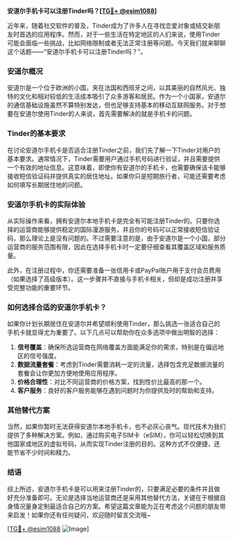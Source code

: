 **安道尔手机卡可以注册Tinder吗？[[TG💪+ @esim1088](https://t.me/s/esim1088)]**

近年来，随着社交软件的普及，Tinder成为了许多人在寻找恋爱对象或结交新朋友时首选的应用程序。然而，对于一些生活在特定地区的人们来说，使用Tinder可能会面临一些挑战，比如网络限制或者无法正常注册等问题。今天我们就来聊聊这个话题——“安道尔手机卡可以注册Tinder吗？”。

### 安道尔概况

安道尔是一个位于欧洲的小国，夹在法国和西班牙之间，以其美丽的自然风光、独特的文化和相对较低的生活成本吸引了众多游客和居民。作为一个小国家，安道尔的通信基础设施虽然不算特别发达，但也足够支持基本的移动互联网服务。对于想要在安道尔使用Tinder的人来说，首先需要解决的就是手机卡的问题。

### Tinder的基本要求

在讨论安道尔手机卡是否适合注册Tinder之前，我们先了解一下Tinder对用户的基本要求。通常情况下，Tinder需要用户通过手机号码进行验证，并且需要提供一个有效的地址信息。这意味着，即使你有安道尔的手机卡，也需要确保该卡能够接收短信验证码并提供真实的居住地址。如果你只是短期旅行者，可能还需要考虑如何填写长期居住地的问题。

### 安道尔手机卡的实际体验

从实际操作来看，拥有安道尔本地手机卡是完全有可能注册Tinder的。只要你选择的运营商能够提供稳定的国际漫游服务，并且你的号码可以正常接收短信验证码，那么理论上是没有问题的。不过需要注意的是，由于安道尔是一个小国，部分运营商的服务范围有限，因此在选择手机卡时一定要仔细查看其覆盖区域和服务质量。

此外，在注册过程中，你还需要准备一张信用卡或PayPal账户用于支付会员费用（如果选择了高级版本）。这一步骤并不直接与手机卡相关，但却是成功注册并享受完整功能的重要环节。

### 如何选择合适的安道尔手机卡？

如果你计划长期居住在安道尔并希望顺利使用Tinder，那么挑选一张适合自己的手机卡就显得尤为重要了。以下几点可以帮助你在众多选项中做出明智的选择：

1. **信号覆盖**：确保所选运营商在网络覆盖方面能满足你的需求，特别是在偏远地区的信号强度。
2. **数据流量套餐**：考虑到Tinder需要消耗一定的流量，选择包含充足数据流量的套餐会让你更加方便地使用应用程序。
3. **价格合理性**：对比不同运营商的价格方案，找到性价比最高的那一个。
4. **客户服务**：良好的客户服务能够在遇到问题时为你提供及时的帮助和支持。

### 其他替代方案

当然，如果你暂时无法获得安道尔本地手机卡，也不必灰心丧气。现代技术为我们提供了多种解决方案。例如，通过购买电子SIM卡（eSIM），你可以轻松切换到其他国家或地区的虚拟号码，从而实现Tinder注册的目的。这种方式不仅便捷，还能节省不少时间和精力。

### 结语

综上所述，安道尔手机卡是可以用来注册Tinder的，只要满足必要的条件并且做好充分准备即可。无论是选择当地运营商还是采用其他替代方法，关键在于根据自身情况量身定制最适合自己的方案。希望这篇文章能为正在考虑这个问题的朋友带来启发！如果你还有任何疑问，欢迎随时留言交流哦~

[[TG💪+ @esim1088](https://t.me/s/esim1088) ![Image](https://i.postimg.cc/4NQfJmqS/Snipaste-2025-05-13-00-14-12.png)]